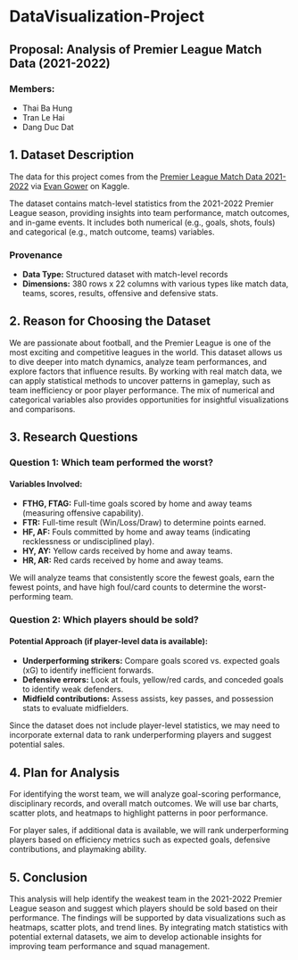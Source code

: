 # DataVisualization-Project

## Proposal: Analysis of Premier League Match Data (2021-2022)

### Members:
- Thai Ba Hung  
- Tran Le Hai  
- Dang Duc Dat  

## 1. Dataset Description
The data for this project comes from the [Premier League Match Data 2021-2022](https://www.kaggle.com/datasets/evangower/premier-league-match-data) via [Evan Gower](https://github.com/evangower) on Kaggle.

The dataset contains match-level statistics from the 2021-2022 Premier League season, providing insights into team performance, match outcomes, and in-game events. It includes both numerical (e.g., goals, shots, fouls) and categorical (e.g., match outcome, teams) variables.

### Provenance  
- **Data Type:** Structured dataset with match-level records  
- **Dimensions:** 380 rows x 22 columns with various types like match data, teams, scores, results, offensive and defensive stats.  

## 2. Reason for Choosing the Dataset  
We are passionate about football, and the Premier League is one of the most exciting and competitive leagues in the world. This dataset allows us to dive deeper into match dynamics, analyze team performances, and explore factors that influence results. By working with real match data, we can apply statistical methods to uncover patterns in gameplay, such as team inefficiency or poor player performance. The mix of numerical and categorical variables also provides opportunities for insightful visualizations and comparisons.  

## 3. Research Questions  

### Question 1: Which team performed the worst?  
#### Variables Involved:  
- **FTHG, FTAG:** Full-time goals scored by home and away teams (measuring offensive capability).  
- **FTR:** Full-time result (Win/Loss/Draw) to determine points earned.  
- **HF, AF:** Fouls committed by home and away teams (indicating recklessness or undisciplined play).  
- **HY, AY:** Yellow cards received by home and away teams.  
- **HR, AR:** Red cards received by home and away teams.  

We will analyze teams that consistently score the fewest goals, earn the fewest points, and have high foul/card counts to determine the worst-performing team.  

### Question 2: Which players should be sold?  
#### Potential Approach (if player-level data is available):  
- **Underperforming strikers:** Compare goals scored vs. expected goals (xG) to identify inefficient forwards.  
- **Defensive errors:** Look at fouls, yellow/red cards, and conceded goals to identify weak defenders.  
- **Midfield contributions:** Assess assists, key passes, and possession stats to evaluate midfielders.  

Since the dataset does not include player-level statistics, we may need to incorporate external data to rank underperforming players and suggest potential sales.  

## 4. Plan for Analysis  
For identifying the worst team, we will analyze goal-scoring performance, disciplinary records, and overall match outcomes. We will use bar charts, scatter plots, and heatmaps to highlight patterns in poor performance.  

For player sales, if additional data is available, we will rank underperforming players based on efficiency metrics such as expected goals, defensive contributions, and playmaking ability.  

## 5. Conclusion  
This analysis will help identify the weakest team in the 2021-2022 Premier League season and suggest which players should be sold based on their performance. The findings will be supported by data visualizations such as heatmaps, scatter plots, and trend lines. By integrating match statistics with potential external datasets, we aim to develop actionable insights for improving team performance and squad management.
